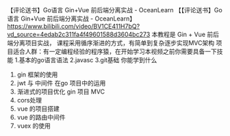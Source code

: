【评论送书】Go语言 Gin+Vue 前后端分离实战 - OceanLearn
【【评论送书】Go语言 Gin+Vue 前后端分离实战 - OceanLearn】https://www.bilibili.com/video/BV1CE411H7bQ?vd_source=4edab2c311fa4f49601588d3604bc273
本教程是 Gin + Vue 前后端分离项目实战， 课程采用循序渐进的方式，有简单到复杂逐步实现MVC架构
项目适合人群：有一定编程经验的程序猿，在开始学习本视频之前你需要具备一下技能
1.基本的go语言语法
2.javasc
3.git基础
你能学到什么
1. gin 框架的使用
2. jwt 与 中间件 在go 项目中的运用
3. 渐进式的项目优化 gin 项目 MVC
4. cors处理
5. vue 的项目搭建
6. vue 的路由中间件
7. vuex 的使用
